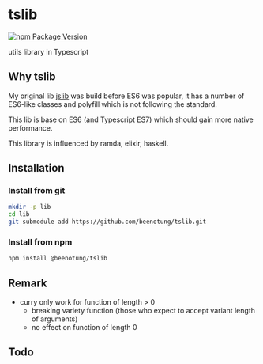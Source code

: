 # tslib
[![npm Package Version](https://img.shields.io/npm/v/@beenotung/tslib.svg?maxAge=2592000)](https://www.npmjs.com/package/@beenotung/tslib)

utils library in Typescript

## Why tslib
My original lib [jslib](https://github.com/beenotung/jslib) was build before ES6 was popular, it has a number of ES6-like classes and polyfill which is not following the standard.

This lib is base on ES6 (and Typescript ES7) which should gain more native performance.

This library is influenced by ramda, elixir, haskell.

## Installation

### Install from git
```bash
mkdir -p lib
cd lib
git submodule add https://github.com/beenotung/tslib.git
```

### Install from npm
```bash
npm install @beenotung/tslib
```

## Remark
 - curry only work for function of length > 0
   - breaking variety function (those who expect to accept variant length of arguments)
   - no effect on function of length 0

## Todo
